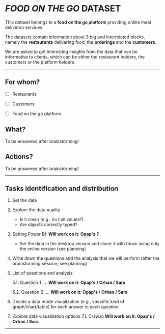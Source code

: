 # _FOOD ON THE GO_ DATASET

This dataset belongs to a **food on the go platform** providing online meal deliveroo services. 

The datasets contain information about 3 big and interrelated blocks, namely the **restaurants** delivering food, the **orderings** and the **customers**.

We are asked to get interesting insights from the data that can be informative to clients, which can be either the restaurant holders, the customers or the platform holders.

___

## For whom?

- [ ] Restaurants
- [ ] Customers
- [ ] Food on the go platform


## What? 
To be answered after brainstorming!

## Actions? 
To be answered after brainstorming!

___


## Tasks identification and distribution

1. Set the data
2. Explore the data quality
   - Is it clean (e.g., no null values?)
   - Are objects correctly typed?

3. Setting Power BI:    **Will work on it: Opap's ?**

   - Set the data in the desktop version and share it with those using only the online version (see planning)
   
4. Write down the questions and the analysis that we will perform (after the brainstorming session; see planning)

5. List of questions and analysis:

   5.1. Question 1 .... **Will work on it: Opap's / Orhan / Sara**

   5.2. Question 2 .... **Will work on it: Opap's / Orhan / Sara**
   
6. Decide a data mode visualization (e.g., speciific kind of graph/chart/table) for each answer to each question

7. Explore data visualization options
   7.1. Draw.io **Will work on it: Opap's / Orhan / Sara**
___
